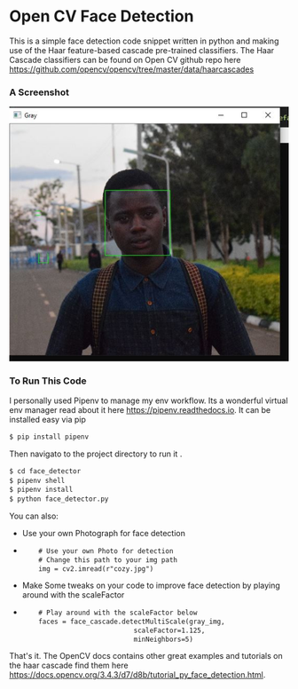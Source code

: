 # Open CV Face Detection

This is a simple face detection code snippet written in python and making use of the Haar feature-based cascade pre-trained classifiers. The Haar Cascade classifiers can be found on Open CV github repo here      https://github.com/opencv/opencv/tree/master/data/haarcascades

### A Screenshot

![Screenshot](https://github.com/ItsCosmas/face_detector/blob/master/detected.JPG) <br />

### To Run This Code

I personally used Pipenv to manage my env workflow.
Its a wonderful virtual env manager read about it here https://pipenv.readthedocs.io.
It can be installed easy via pip
```sh
$ pip install pipenv
```
Then navigato to the project directory to run it .
```sh
$ cd face_detector
$ pipenv shell
$ pipenv install
$ python face_detector.py
```

You can also: 
  - Use your own Photograph for face detection
  -         # Use your own Photo for detection
            # Change this path to your img path
            img = cv2.imread(r"cozy.jpg")
            
  - Make Some tweaks on your code to improve face detection by playing around with the scaleFactor
  -         # Play around with the scaleFactor below
            faces = face_cascade.detectMultiScale(gray_img,
                                    scaleFactor=1.125,
                                    minNeighbors=5)         
That's it.
The OpenCV docs contains other great examples and tutorials on the haar cascade find them here https://docs.opencv.org/3.4.3/d7/d8b/tutorial_py_face_detection.html.
